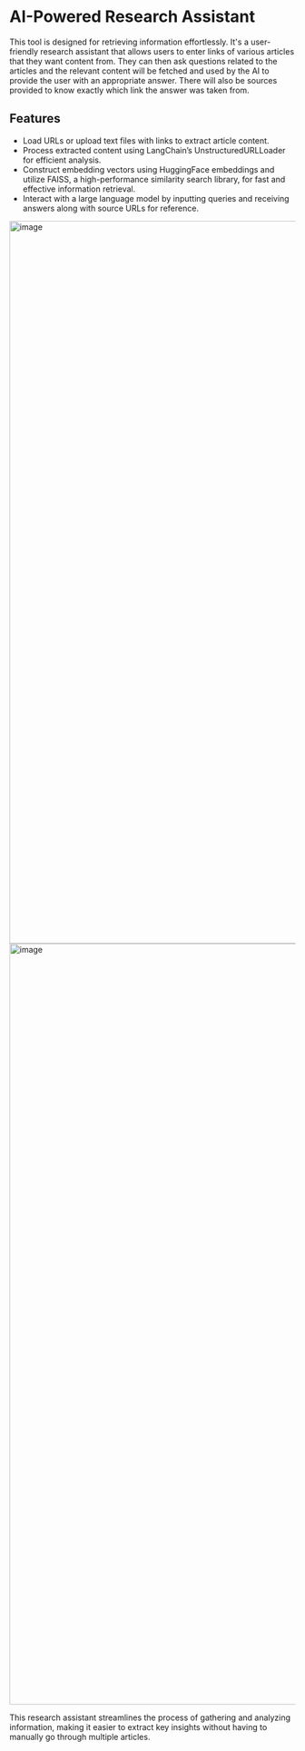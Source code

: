 # AI-Powered Research Assistant

This tool is designed for retrieving information effortlessly. It's a user-friendly research assistant that allows users to enter links of various articles that they want content from. They can then ask questions related to the articles and the relevant content will be fetched and used by the AI to provide the user with an appropriate answer. There will also be sources provided to know exactly which link the answer was taken from.

## Features

- Load URLs or upload text files with links to extract article content.
- Process extracted content using LangChain’s UnstructuredURLLoader for efficient analysis.
- Construct embedding vectors using HuggingFace embeddings and utilize FAISS, a high-performance similarity search library, for fast and effective information retrieval.
- Interact with a large language model by inputting queries and receiving answers along with source URLs for reference.

<img width="1273" alt="image" src="https://github.com/user-attachments/assets/a2a5f432-fe1b-4d68-872c-8f3046aacc5b" />
<img width="1341" alt="image" src="https://github.com/user-attachments/assets/a51e26db-d2d2-4035-bf21-ab1e45dbd7b6" />


This research assistant streamlines the process of gathering and analyzing information, making it easier to extract key insights without having to manually go through multiple articles.
